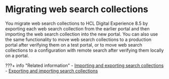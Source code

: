 # Migrating web search collections

You migrate web search collections to HCL Digital Experience 8.5 by exporting each web search collection from the earlier portal and then importing the web search collection into the new portal. You can also use the same functionality to move web search collections to a production portal after verifying them on a test portal, or to move web search collections to a configuration with remote search after verifying them locally on a portal.

???+ info "Related information" 
    -   [Importing and exporting search collections](../../../../../../build_sites/search/manage_search/search_collection/import_export_srch_coll.md)
    -   [Exporting and importing search collections](../../../../../../build_sites/search/portal_search/administer_portal_search/setup_search_collections/srtexpimp.md)

